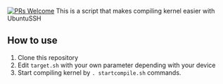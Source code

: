[![PRs Welcome](https://img.shields.io/badge/PRs-welcome-brightgreen.svg?style=flat-square)](http://makeapullrequest.com)
This is a script that makes compiling kernel easier with UbuntuSSH

## How to use
1. Clone this repository
2. Edit `target.sh` with your own parameter depending with your device
3. Start compiling kernel by `. startcompile.sh` commands.
